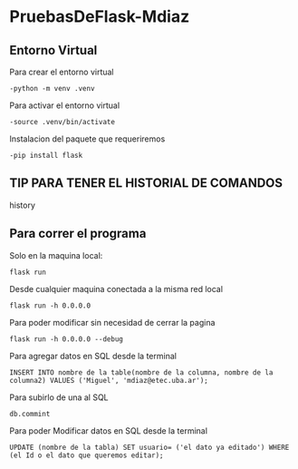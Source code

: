 # PruebasDeFlask-Mdiaz

## Entorno Virtual

Para crear el entorno virtual

```
-python -m venv .venv
```

Para activar el entorno virtual

```
-source .venv/bin/activate
```

Instalacion del paquete que requeriremos

```
-pip install flask
```

## TIP PARA TENER EL HISTORIAL DE COMANDOS

history

## Para correr el programa

Solo en la maquina local:

```
flask run
```

Desde cualquier maquina conectada a la misma red local

```
flask run -h 0.0.0.0
```

Para poder modificar sin necesidad de cerrar la pagina
```
flask run -h 0.0.0.0 --debug
```

Para agregar datos en SQL desde la terminal
```
INSERT INTO nombre de la table(nombre de la columna, nombre de la columna2) VALUES ('Miguel', 'mdiaz@etec.uba.ar');
```

Para subirlo de una al SQL
```
db.commint
```

Para poder Modificar datos en SQL desde la terminal
```
UPDATE (nombre de la tabla) SET usuario= ('el dato ya editado') WHERE (el Id o el dato que queremos editar);
```



